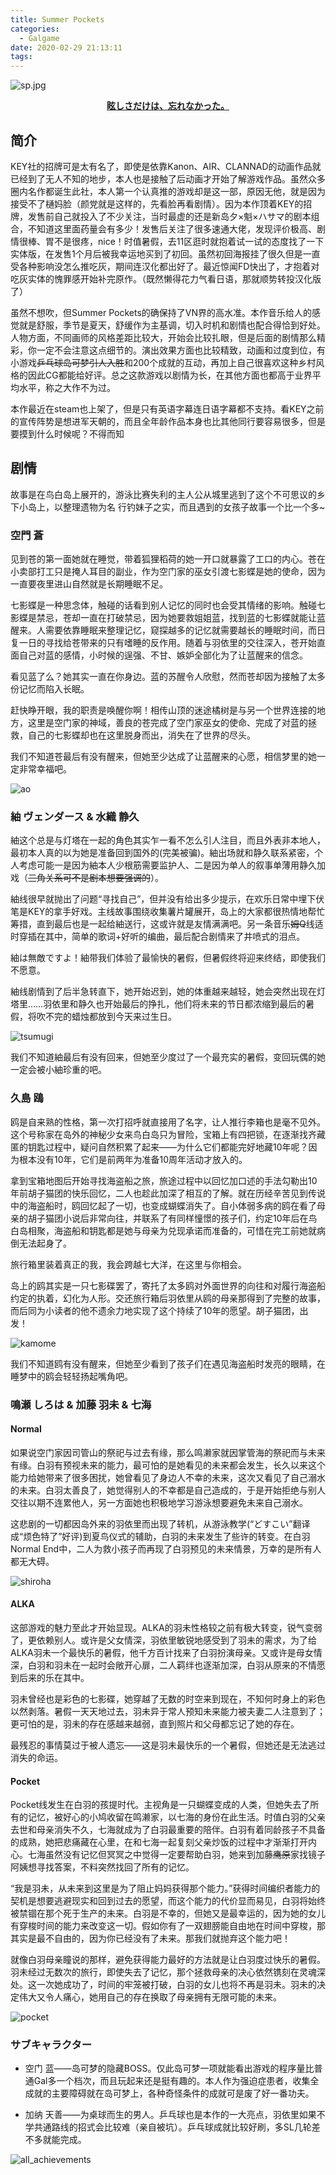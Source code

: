```yaml
---
title: Summer Pockets
categories:
  - Galgame
date: 2020-02-29 21:13:11
tags:
---
```


![sp.jpg](https://i.loli.net/2020/03/30/4NsQ7bx1AkW3inK.jpg)
<!-- more -->
**<center>[眩しさだけは、忘れなかった。](http://key.visualarts.gr.jp/summer/)</center>**

## 简介

KEY社的招牌可是太有名了，即使是依靠Kanon、AIR、CLANNAD的动画作品就已经到了无人不知的地步，本人也是接触了后动画才开始了解游戏作品。虽然众多圈内名作都诞生此社，本人第一个认真推的游戏却是这一部，原因无他，就是因为接受不了樋妈脸（颜党就是这样的，先看脸再看剧情）。因为本作顶着KEY的招牌，发售前自己就投入了不少关注，当时最虚的还是新岛夕×魁×ハサマ的剧本组合，不知道这里面药量会有多少！发售后关注了很多速通大佬，发现评价极高、剧情很棒、胃不是很疼，nice！时值暑假，去11区逛时就抱着试一试的态度找了一下实体版，在发售1个月后被我幸运地买到了初回。虽然初回海报挂了很久但是一直受各种影响没怎么推吃灰，期间连汉化都出好了。最近惊闻FD快出了，才抱着对吃灰实体的愧罪感开始补完原作。（既然懒得花力气看日语，那就顺势转投汉化版了）

虽然不想吹，但Summer Pockets的确保持了VN界的高水准。本作音乐给人的感觉就是舒服，季节是夏天，舒缓作为主基调，切入时机和剧情也配合得恰到好处。人物方面，不同画师的风格差距比较大，开始会比较扎眼，但是后面的剧情那么精彩，你一定不会注意这点细节的。演出效果方面也比较精致，动画和过度到位，有小游戏~~乒乓球岛可梦引人入胜~~和200个成就的互动，再加上自己很喜欢这种乡村风格的因此CG都能给好评。总之这款游戏以剧情为长，在其他方面也都高于业界平均水平，称之大作不为过。

本作最近在steam也上架了，但是只有英语字幕连日语字幕都不支持。看KEY之前的宣传阵势是想进军天朝的，而且全年龄作品本身也比其他同行要容易很多，但是要摸到什么时候呢？不得而知

## 剧情

故事是在鸟白岛上展开的，游泳比赛失利的主人公从城里逃到了这个不可思议的乡下小岛上，以整理遗物为名 行钓妹子之实，而且遇到的女孩子故事一个比一个多~

### 空門 蒼

见到苍的第一面她就在睡觉，带着狐狸稻荷的她一开口就暴露了工口的内心。苍在小卖部打工只是掩人耳目的副业，作为空门家的巫女引渡七影蝶是她的使命，因为一直要夜里进山自然就是长期睡眠不足。

七影蝶是一种思念体，触碰的话看到别人记忆的同时也会受其情绪的影响。触碰七影蝶是禁忌，苍却一直在打破禁忌，因为她要救姐姐蓝，找到蓝的七影蝶就能让蓝醒来。人需要依靠睡眠来整理记忆，窥探越多的记忆就需要越长的睡眠时间，而日复一日的寻找给苍带来的只有嗜睡的反作用。随着与羽依里的交往深入，苍开始直面自己对蓝的感情，小时候的逞强、不甘、嫉妒全部化为了让蓝醒来的信念。

看见蓝了么？她其实一直在你身边。蓝的苏醒令人欣慰，然而苍却因为接触了太多份记忆而陷入长眠。

赶快睁开眼，我的职责是唤醒你啊！相传山顶的迷途橘树是与另一个世界连接的地方，这里是空门家的神域，善良的苍完成了空门家巫女的使命、完成了对蓝的拯救，自己的七影蝶却也在这里脱身而出，消失在了世界的尽头。

我们不知道苍最后有没有醒来，但她至少达成了让蓝醒来的心愿，相信梦里的她一定非常幸福吧。

![ao](https://i.loli.net/2020/03/18/fHKa5JzeuLlWODN.png)

### 紬 ヴェンダース & 水織 静久

紬这个总是与灯塔在一起的角色其实乍一看不怎么引人注目，而且外表非本地人，最初本人真的以为她是准备回到国外的(完美被骗)。紬出场就和静久联系紧密，个人考虑可能一是因为紬本人少根筋需要监护人、二是因为单人的叙事单薄用静久加戏（~~三角关系可不是剧本想要强调的~~）。

紬线很早就抛出了问题“寻找自己”，但并没有给出多少提示，在欢乐日常中埋下伏笔是KEY的拿手好戏。主线故事围绕收集薯片罐展开，岛上的大家都很热情地帮忙筹措，直到最后也是一起给紬送行，这或许就是友情满满吧。另一条音乐~~姆Q~~线适时穿插在其中，简单的歌词+好听的编曲，最后配合剧情来了井喷式的泪点。

紬は無敵ですよ！紬带我们体验了最愉快的暑假，但暑假终将迎来终结，即使我们不愿意。

紬线剧情到了后半急转直下，她开始迟到，她的体重越来越轻，她会突然出现在灯塔里……羽依里和静久也开始最后的挣扎，他们将未来的节日都浓缩到最后的暑假，将吹不完的蜡烛都放到今天来过生日。

![tsumugi](https://i.loli.net/2020/03/18/3RjaUHeSOxNMgXI.png)

我们不知道紬最后有没有回来，但她至少度过了一个最充实的暑假，变回玩偶的她一定会被小紬珍重的吧。

### 久島 鴎

鸥是自来熟的性格，第一次打招呼就直接用了名字，让人推行李箱也是毫不见外。这个号称家在岛外的神秘少女来鸟白岛只为冒险，宝箱上有四把锁，在逐渐找齐藏匿的钥匙过程中，疑问自然积累了起来——为什么它们都能完好地藏10年呢？因为根本没有10年，它们是前两年为准备10周年活动才放入的。

拿到宝箱地图后开始寻找海盗船之旅，旅途过程中以回忆加口述的手法勾勒出10年前胡子猫团的快乐回忆，二人也趁此加深了相互的了解。就在历经辛苦见到传说中的海盗船时，鸥回忆起了一切，也变成蝴蝶消失了。自小体弱多病的鸥在看了母亲的胡子猫团小说后非常向往，并联系了有同样憧憬的孩子们，约定10年后在鸟白岛相聚，海盗船和钥匙都是她与母亲为兑现承诺而准备的，可惜在完工前她就病倒无法起身了。

旅行箱里装着真正的我，我会跨越七大洋，在这里与你相会。

岛上的鸥其实是一只七影碟罢了，寄托了太多鸥对外面世界的向往和对履行海盗船约定的执着，幻化为人形。交还旅行箱后羽依里从鸥的母亲那得到了完整的故事，而后同为小读者的他不遗余力地实现了这个持续了10年的愿望。胡子猫团，出发！

![kamome](https://i.loli.net/2020/03/18/PCWEcQUpfHOxjMI.png)

我们不知道鸥有没有醒来，但她至少看到了孩子们在遇见海盗船时发亮的眼睛，在睡梦中的鸥会轻轻扬起嘴角吧。

### 鳴瀬 しろは & 加藤 羽未 & 七海

#### Normal

如果说空门家因司管山的祭祀与过去有缘，那么鸣濑家就因掌管海的祭祀而与未来有缘。白羽有预视未来的能力，最可怕的是她看见的未来都会发生，长久以来这个能力给她带来了很多困扰，她曾看见了身边人不幸的未来，这次又看见了自己溺水的未来。白羽太善良了，她觉得别人的不幸都是自己造成的，于是开始拒绝与别人交往以期不连累他人，另一方面她也积极地学习游泳想要避免未来自己溺水。

这悲剧的一切都因岛外来的羽依里而出现了转机，从游泳教学(“どすこい”翻译成“烦色特了”好评)到夏鸟仪式的辅助，白羽的未来发生了些许的转变。在白羽Normal End中，二人为救小孩子而再现了白羽预见的未来情景，万幸的是所有人都无大碍。

![shiroha](https://i.loli.net/2020/03/18/MDvCuUE1hnQ9Ggq.png)

#### ALKA

这部游戏的魅力至此才开始显现。ALKA的羽未性格较之前有极大转变，锐气变弱了，更依赖别人。或许是父女情深，羽依里敏锐地感受到了羽未的需求，为了给ALKA羽未一个最快乐的暑假，他千方百计找来了白羽扮演母亲。又或许是母女情深，白羽和羽未在一起时会敞开心扉，二人羁绊也逐渐加深，白羽从原来的不情愿到后来的乐在其中。

羽未曾经也是彩色的七影碟，她穿越了无数的时空来到现在，不知何时身上的彩色以然剥落。暑假一天天地过去，羽未异于常人预知未来能力被夫妻二人注意到了；更可怕的是，羽未的存在感越来越弱，直到照片和父母都忘记了她的存在。

最残忍的事情莫过于被人遗忘——这是羽未最快乐的一个暑假，但她还是无法逃过消失的命运。

#### Pocket

Pocket线发生在白羽的孩提时代。主视角是一只蝴蝶变成的人类，但她失去了所有的记忆，被好心的小鸠收留在鸣濑家，以七海的身份在此生活。时值白羽的父亲去世和母亲消失不久，七海就成为了白羽最重要的陪伴。白羽有着同龄孩子不具备的成熟，她把悲痛藏在心里，在和七海一起复刻父亲炒饭的过程中才渐渐打开内心。七海虽然没有记忆但冥冥之中觉得一定要帮助白羽，她来到加藤~~鹰原~~家找镜子阿姨想寻找答案，不料突然找回了所有的记忆。

“我是羽未，从未来到这里是为了阻止妈妈获得那个能力。”获得时间编织者能力的契机是想要逃避现实和回到过去的愿望，而这个能力的代价显而易见，白羽将始终被禁锢在那个死于生产的未来。白羽是不幸的，但她又是最幸运的，因为她的女儿有穿梭时间的能力来改变这一切。假如你有了一双翅膀能自由地在时间中穿梭，那其实是最不自由的，因为你已经没有了未来。那我们就抛弃这个能力吧！

就像白羽母亲瞳说的那样，避免获得能力最好的方法就是让白羽度过快乐的暑假。羽未经过无数次的旅行，即使失去了记忆，那个拯救母亲的决心依然镌刻在灵魂深处。这一次她成功了，时间的牢笼被打破，白羽的女儿也将不再是羽未。羽未的决定伟大又令人痛心，她用自己的存在换取了母亲拥有无限可能的未来。

![pocket](https://i.loli.net/2020/03/18/2qldvfGZ5Sh684x.png)

### サブキャラクター

- 空门 蓝——岛可梦的隐藏BOSS。仅此岛可梦一项就能看出游戏的程序量比普通Gal多一个档次，而且玩起来还是挺有趣的。本人作为强迫症患者，收集全成就的主要障碍就在岛可梦上，各种奇怪条件的成就可是废了好一番功夫。

- 加纳 天善——为桌球而生的男人。乒乓球也是本作的一大亮点，羽依里如果不学共通路线的招式会比较难（亲自被坑）。乒乓球成就比较好刷，多SL几轮差不多就能完成。

![all_achievements](https://i.loli.net/2020/03/18/yGA7nu42J1FoxwQ.png)
